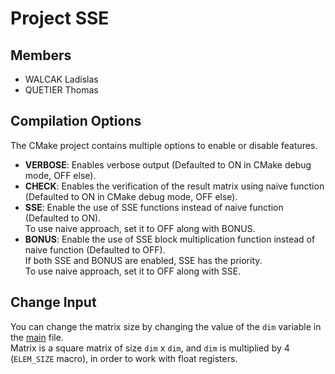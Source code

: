 # Project SSE

## Members
 - WALCAK Ladislas
 - QUETIER Thomas

## Compilation Options
The CMake project contains multiple options to enable or disable features.
 - **VERBOSE**: Enables verbose output (Defaulted to ON in CMake debug mode, OFF else).
 - **CHECK**: Enables the verification of the result matrix using naive function (Defaulted to ON in CMake debug mode, OFF else).
 - **SSE**: Enable the use of SSE functions instead of naive function (Defaulted to ON).  
   To use naive approach, set it to OFF along with BONUS.
 - **BONUS**: Enable the use of SSE block multiplication function instead of naive function (Defaulted to OFF).  
   If both SSE and BONUS are enabled, SSE has the priority.  
   To use naive approach, set it to OFF along with SSE.

## Change Input
You can change the matrix size by changing the value of the `dim` variable in the [main](main.cpp) file.  
Matrix is a square matrix of size `dim` x `dim`, and `dim` is multiplied by 4 (`ELEM_SIZE` macro), in order to work with float registers.  